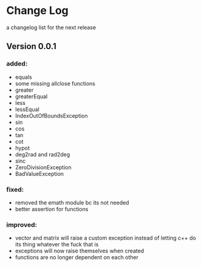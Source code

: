 # Change Log

a changelog list for the next release

## Version 0.0.1

### added:
- equals
- some missing allclose functions
- greater
- greaterEqual
- less
- lessEqual
- IndexOutOfBoundsException
- sin
- cos
- tan
- cot
- hypot
- deg2rad and rad2deg
- sinc
- ZeroDivisionException
- BadValueException

### fixed:
- removed the emath module bc its not needed
- better assertion for functions

### improved:
- vector and matrix will raise a custom exception instead of letting c++ do its thing whatever the fuck that is
- exceptions will now raise themselves when created
- functions are no longer dependent on each other